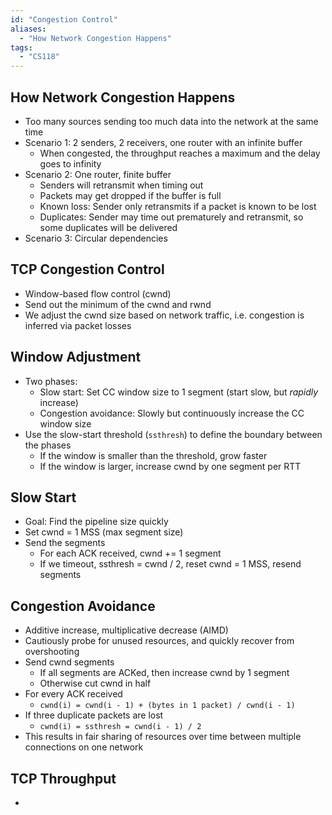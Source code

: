 ```yaml
---
id: "Congestion Control"
aliases:
  - "How Network Congestion Happens"
tags:
  - "CS118"
---
```


## How Network Congestion Happens

- Too many sources sending too much data into the network at the same time
- Scenario 1: 2 senders, 2 receivers, one router with an infinite buffer
  - When congested, the throughput reaches a maximum and the delay goes to
    infinity
- Scenario 2: One router, finite buffer
  - Senders will retransmit when timing out
  - Packets may get dropped if the buffer is full
  - Known loss: Sender only retransmits if a packet is known to be lost
  - Duplicates: Sender may time out prematurely and retransmit, so some
    duplicates will be delivered
- Scenario 3: Circular dependencies

## TCP Congestion Control

- Window-based flow control (cwnd)
- Send out the minimum of the cwnd and rwnd
- We adjust the cwnd size based on network traffic, i.e. congestion is inferred
  via packet losses

## Window Adjustment

- Two phases:
  - Slow start: Set CC window size to 1 segment (start slow, but _rapidly_
    increase)
  - Congestion avoidance: Slowly but continuously increase the CC window size
- Use the slow-start threshold (`ssthresh`) to define the boundary between the
  phases
  - If the window is smaller than the threshold, grow faster
  - If the window is larger, increase cwnd by one segment per RTT

## Slow Start

- Goal: Find the pipeline size quickly
- Set cwnd = 1 MSS (max segment size)
- Send the segments
  - For each ACK received, cwnd += 1 segment
  - If we timeout, ssthresh = cwnd / 2, reset cwnd = 1 MSS, resend segments

## Congestion Avoidance

- Additive increase, multiplicative decrease (AIMD)
- Cautiously probe for unused resources, and quickly recover from overshooting
- Send cwnd segments
  - If all segments are ACKed, then increase cwnd by 1 segment
  - Otherwise cut cwnd in half
- For every ACK received
  - `cwnd(i) = cwnd(i - 1) + (bytes in 1 packet) / cwnd(i - 1)`
- If three duplicate packets are lost
  - `cwnd(i) = ssthresh = cwnd(i - 1) / 2`
- This results in fair sharing of resources over time between multiple
  connections on one network

## TCP Throughput

-
